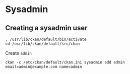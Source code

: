 # Sysadmin

## Creating a sysadmin user

```
. /usr/lib/ckan/default/bin/activate
cd /usr/lib/ckan/default/src/ckan
```

Create `admin`

```
ckan -c /etc/ckan/default/ckan.ini sysadmin add admin email=admin@example.com name=admin
```


